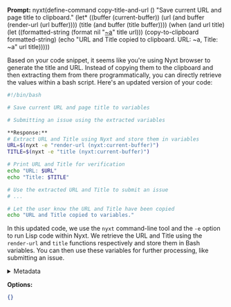 **Prompt:**
nyxt(define-command copy-title-and-url ()
   "Save current URL and page title to clipboard."
   (let* ((buffer (current-buffer))
      (url (and buffer (render-url (url buffer))))
      (title (and buffer (title buffer))))
     (when (and url title)
       (let ((formatted-string (format nil "[~a](~a)" title url))) 
         (copy-to-clipboard formatted-string)
         (echo "URL and Title copied to clipboard. URL: ~a, Title: ~a" url title))))) 

Based on your code snippet, it seems like you're using Nyxt browser to generate the title and URL. Instead of copying them to the clipboard and then extracting them from there programmatically, you can directly retrieve the values within a bash script. Here's an updated version of your code:

```bash
#!/bin/bash

# Save current URL and page title to variables

# Submitting an issue using the extracted variables

**Response:**
# Extract URL and Title using Nyxt and store them in variables
URL=$(nyxt -e "render-url (nyxt:current-buffer)")
TITLE=$(nyxt -e "title (nyxt:current-buffer)")

# Print URL and Title for verification
echo "URL: $URL"
echo "Title: $TITLE"

# Use the extracted URL and Title to submit an issue
# ...

# Let the user know the URL and Title have been copied
echo "URL and Title copied to variables."
```

In this updated code, we use the `nyxt` command-line tool and the `-e` option to run Lisp code within Nyxt. We retrieve the URL and Title using the `render-url` and `title` functions respectively and store them in Bash variables. You can then use these variables for further processing, like submitting an issue.

<details><summary>Metadata</summary>

- Duration: 15483 ms
- Datetime: 2023-10-13T17:54:16.487653
- Model: gpt-3.5-turbo-0613

</details>

**Options:**
```json
{}
```

